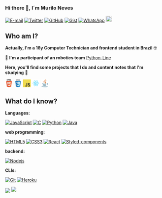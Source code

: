 ### Hi there 👋, I´m Murilo Neves

[![E-mail](http://img.shields.io/badge/murilodesouzaneves@gmail.com-blue?logo=gmail&style=flat-square&logoColor=white)](mailto:murilodesouzaneves@gmail.com)
[![Twitter](http://img.shields.io/badge/-%40%20__muriloneves__-blue?logo=twitter&style=flat-square&logoColor=white)](https://twitter.com/_muriloneves_)
[![GitHub](http://img.shields.io/badge/muNeves3-blue?logo=github&style=flat-square&logoColor=white)](https://github.com/muNeves3)
[![Gist](http://img.shields.io/badge/gist.github.com/muNeves3-blue?logo=github&style=flat-square&logoColor=white)](https://gist.github.com/muNeves3)
[![WhatsApp](https://img.shields.io/badge/WhatsApp?logo=whatsapp&style=flat-square&logoColor=white)](https://api.whatsapp.com/send?1=pt_BR&phone=5543988083996)
<a href="https://www.gitshowcase.com/muneves3"><img src="https://www.gitshowcase.com/favicon-32x32.png" height=20 width=20></a>


## Who am I?

**Actually, I'm a 16y Computer Technician and frontend student in Brazil** :nerd_face: 

:robot: **I'm a participant of an robotics team** [Python-Line](https://github.com/Python-Line)

**Here, you'll find some projects that I do and content notes that I'm studying** :bookmark_tabs:

<img src="https://raw.githubusercontent.com/github/explore/80688e429a7d4ef2fca1e82350fe8e3517d3494d/topics/html/html.png" height=25 width=25/> <img src="https://raw.githubusercontent.com/github/explore/80688e429a7d4ef2fca1e82350fe8e3517d3494d/topics/css/css.png" height=25 width=25/> <img src="https://raw.githubusercontent.com/github/explore/80688e429a7d4ef2fca1e82350fe8e3517d3494d/topics/javascript/javascript.png" height=25 width=25/> <img src="https://raw.githubusercontent.com/github/explore/80688e429a7d4ef2fca1e82350fe8e3517d3494d/topics/react/react.png" height=25 width=25/> <img src="https://raw.githubusercontent.com/github/explore/80688e429a7d4ef2fca1e82350fe8e3517d3494d/topics/java/java.png" height=25 width=25/> 

## What do I know?

**Languages:**

[![JavaScript](https://img.shields.io/badge/-JavaScript-black?style=flat-square&logo=javascript&link=https://github.com/muNeves3/)](https://github.com/muNeves3/)
[![C](https://img.shields.io/badge/-A8B9CC?style=flat-square&logo=c&logoColor=white&link=https://github.com/muNeves3/)](https://github.com/muNeves3/)
[![Python](https://img.shields.io/badge/-Python-E4E936?style=flat-square&logo=python&link=https://github.com/muNeves3/)](https://github.com/muNeves3/)
[![Java](https://img.shields.io/badge/-Java-7159c1?style=flat-square&logo=Java&link=https://github.com/muNeves3/)](https://github.com/muNeves3/)

**web programming:**

[![HTML5](https://img.shields.io/badge/-HTML5-E34F26?style=flat-square&logo=html5&logoColor=white&link=https://github.com/muNeves3/)](https://github.com/muNeves3/)
[![CSS3](https://img.shields.io/badge/-CSS3-1572B6?style=flat-square&logo=css3&link=https://github.com/muNeves3/)](https://github.com/muNeves3/)
[![React](https://img.shields.io/badge/-React-473F49?style=flat-square&logo=react&link=https://github.com/muNeves3/)](https://github.com/muNeves3/)
[![Styled-components](https://img.shields.io/badge/-Styled%20Components-pink?style=flat-square&logo=styled-components)](https://github.com/muNeves3/)

**backend:**

[![Nodejs](https://img.shields.io/badge/-Nodejs-413D42?style=flat-square&logo=Node.js&link=https://github.com/muNeves3/)](https://github.com/muNeves3/)

**CLIs:**

[![Git](https://img.shields.io/badge/-Git-4BBDE8?style=flat-square&logo=git&link=https://github.com/muNeves3/)](https://github.com/muNeves3/)
[![Heroku](https://img.shields.io/badge/-Heroku-CE0AF1?style=flat-square&logo=heroku&link=https://github.com/muNeves3/)](https://github.com/muNeves3/)


<img align='center' src="https://github-readme-stats.vercel.app/api?username=muNeves3&show_icons=true">


<img src="http://visitor-badge.glitch.me/badge?page_id=muNeves3.muNeves3&color=pink">
